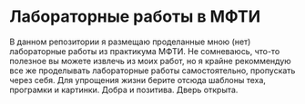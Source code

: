 # Лабораторные работы в МФТИ

В данном репозитории я размещаю проделанные мною (нет) лабораторные работы из практикума МФТИ. Не сомневаюсь, что-то полезное вы можете извлечь из моих работ, но я крайне рекоммендую все же проделывать лабораторные работы самостоятельно, пропускать через себя. Для упрощения жизни берите отсюда шаблоны теха, програмки и картинки. Добра и позитива. Дверь открыта.
